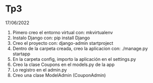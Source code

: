 # Tp3

17/06/2022

1. Pimero creo el entorno virtual con: mkvirtualenv
2. Instalo Django con: pip install Django
3. Creo el proyecto con: django-admin startproject
4. Dentro de la carpeta creada, creo la aplicacion con: ./manage.py startapp
5. En la carpeta config, importo la aplicación en el settings.py
6. Creo la clase Coupons en el models.py de la app
7. Lo registro en el admin.py
8. Creo una clase ModelAdmin (CouponAdmin)
